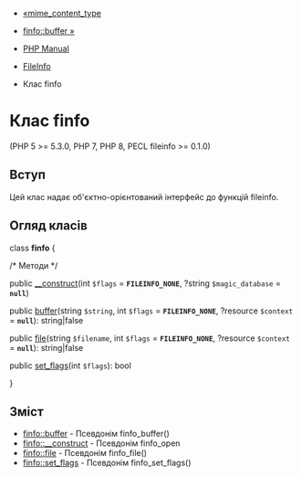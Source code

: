- [«mime_content_type](function.mime-content-type.md)
- [finfo::buffer »](finfo.buffer.md)

- [PHP Manual](index.md)
- [FileInfo](book.fileinfo.md)
- Клас finfo

# Клас finfo

(PHP 5 \>= 5.3.0, PHP 7, PHP 8, PECL fileinfo \>= 0.1.0)

## Вступ

Цей клас надає об'єктно-орієнтований інтерфейс до функцій
fileinfo.

## Огляд класів

class **finfo** {

/\* Методи \*/

public [\_\_construct](finfo.construct.md)(int `$flags` =
**`FILEINFO_NONE`**, ?string `$magic_database` = **`null`**)

public [buffer](finfo.buffer.md)(string `$string`, int `$flags` =
**`FILEINFO_NONE`**, ?resource `$context` = **`null`**): string\|false

public [file](finfo.file.md)(string `$filename`, int `$flags` =
**`FILEINFO_NONE`**, ?resource `$context` = **`null`**): string\|false

public [set_flags](finfo.set-flags.md)(int `$flags`): bool

}

## Зміст

- [finfo::buffer](finfo.buffer.md) - Псевдонім finfo_buffer()
- [finfo::\_\_construct](finfo.construct.md) - Псевдонім finfo_open
- [finfo::file](finfo.file.md) - Псевдонім finfo_file()
- [finfo::set_flags](finfo.set-flags.md) - Псевдонім
finfo_set_flags()
